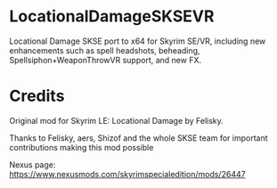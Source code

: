 # LocationalDamageSKSEVR
Locational Damage SKSE port to x64 for Skyrim SE/VR, including new enhancements such as spell headshots, beheading, Spellsiphon+WeaponThrowVR support, and new FX.  

# Credits
Original mod for Skyrim LE: Locational Damage by Felisky.

Thanks to Felisky, aers, Shizof and the whole SKSE team for important contributions making this mod possible

Nexus page: https://www.nexusmods.com/skyrimspecialedition/mods/26447
